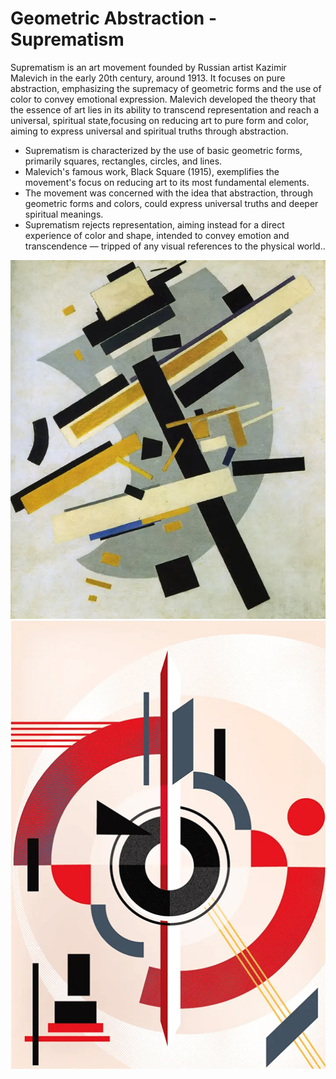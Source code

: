 # Geometric Abstraction - Suprematism
Suprematism is an art movement founded by Russian artist Kazimir Malevich in the early 20th century, around 1913. It focuses on pure abstraction, emphasizing the supremacy of geometric forms and the use of color to convey emotional expression. Malevich developed the theory that the essence of art lies in its ability to transcend representation and reach a universal, spiritual state,focusing on reducing art to pure form and color, aiming to express universal and spiritual truths through abstraction.
- Suprematism is characterized by the use of basic geometric forms, primarily squares, rectangles, circles, and lines.
- Malevich's famous work, Black Square (1915), exemplifies the movement's focus on reducing art to its most fundamental elements.
- The movement was concerned with the idea that abstraction, through geometric forms and colors, could express universal truths and deeper spiritual meanings.
- Suprematism rejects representation, aiming instead for a direct experience of color and shape, intended to convey emotion and transcendence — tripped of any visual references to the physical world..

![SuprematistComposition](./SuprematistComposition.jpg "SuprematistComposition")
![suprematism](./suprematism.jpg "suprematism")